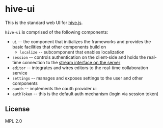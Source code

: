 # hive-ui
This is the standard web UI for [hive.js](http://hivejs.org).

`hive-ui` is comprised of the following components:

 * `ui` -- the component that initializes the frameworks and provides the basic facilities that other components build on
   * `localize` -- subcomponent that enables localization
 * `session` -- controls authentication on the client-side and holds the real-time connection to the [stream interface on the server](https://github.com/hivejs/hive-interface-stream/)
 * `editor` -- integrates and wires editors to the real-time collaboration service
 * `settings` -- manages and exposes settings to the user and other components
 * `oauth` -- implements the oauth provider ui
 * `authToken` -- this is the default auth mechanism (login via session token)

## License
MPL 2.0
